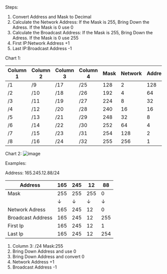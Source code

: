 Steps:
1. Convert Address and Mask to Decimal
2. Calculate the Network Address: If the Mask is 255, Bring Down the Adress. If the Mask is 0 use 0
3. Calculate the Broadcast Address: If the Mask is 255, Bring Down the Adress. If the Mask is 0 use 255
4. First IP:Network Address +1
5. Last IP:Broadcast Address -1

Chart 1:

|Column 1|Column 2|Column 3|Column 4|Mask|Network|Addresses|
|--------|--------|--------|--------|----|-------|---------|
|/1      |/9       |/17     |/25     |128 |2      |128     |
|/2      |/10      |/18     |/26     |192 |4      |64      |
|/3      |/11      |/19     |/27     |224 |8      |32      |
|/4      |/12      |/20     |/28     |240 |16     |16      |
|/5      |/13      |/21     |/29     |248 |32     |8       |
|/6      |/14      |/22     |/30     |252 |64     |4       |
|/7      |/15      |/23     |/31     |254 |128    |2       |
|/8      |/16      |/24     |/32     |255 |256    |1       |

Chart 2:
![image](https://user-images.githubusercontent.com/66635295/164542668-3a6305d5-e2c9-4990-8bd3-8d19509cd2e8.png)


Examples:



Address: 165.245.12.88/24

|Address|165|245|12|88|
|-------|---|---|--|--|
|Mask   |255|255|255|0|
| | &#8595;| &#8595;| &#8595;| &#8595;|
|Network Adress|165|245|12|0|
|Broadcast Address|165|245|12|255|
|First Ip|165|245|12|1|
|Last Ip|165|245|12|254|


1. Column 3: /24  Mask:255 
2. Bring Down Address and use 0
3. Bring Down Address and convert  0
4. Network Address +1
5. Broadcast Address -1
